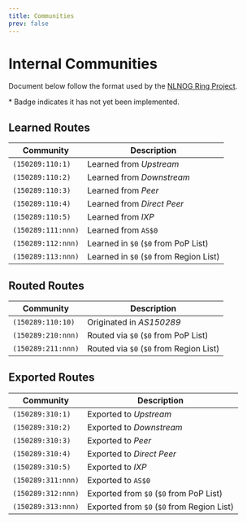 ```yaml
---
title: Communities
prev: false
---
```


# Internal Communities

Document below follow the format used by the [NLNOG Ring Project](https://ring.nlnog.net).

\* Badge <Badge type="warning" text="✘" /> indicates it has not yet been implemented.

## Learned Routes

| Community          | Description                                                               |
| ------------------ | ------------------------------------------------------------------------- |
| `(150289:110:1)`   | Learned from _Upstream_                                                   |
| `(150289:110:2)`   | Learned from _Downstream_                                                 |
| `(150289:110:3)`   | Learned from _Peer_                                                       |
| `(150289:110:4)`   | Learned from _Direct Peer_                                                |
| `(150289:110:5)`   | Learned from _IXP_                                                        |
| `(150289:111:nnn)` | Learned from `AS$0`                                                       |
| `(150289:112:nnn)` | Learned in `$0` (`$0` from PoP List)                                      |
| `(150289:113:nnn)` | Learned in `$0` (`$0` from Region List) <Badge type="warning" text="✘" /> |

## Routed Routes

| Community          | Description                                                               |
| ------------------ | ------------------------------------------------------------------------- |
| `(150289:110:10)`  | Originated in _AS150289_                                                  |
| `(150289:210:nnn)` | Routed via `$0` (`$0` from PoP List)                                      |
| `(150289:211:nnn)` | Routed via `$0` (`$0` from Region List) <Badge type="warning" text="✘" /> |

## Exported Routes

| Community          | Description                                                                  |
| ------------------ | ---------------------------------------------------------------------------- |
| `(150289:310:1)`   | Exported to _Upstream_                                                       |
| `(150289:310:2)`   | Exported to _Downstream_                                                     |
| `(150289:310:3)`   | Exported to _Peer_                                                           |
| `(150289:310:4)`   | Exported to _Direct Peer_                                                    |
| `(150289:310:5)`   | Exported to _IXP_                                                            |
| `(150289:311:nnn)` | Exported to `AS$0`                                                           |
| `(150289:312:nnn)` | Exported from `$0` (`$0` from PoP List)                                      |
| `(150289:313:nnn)` | Exported from `$0` (`$0` from Region List) <Badge type="warning" text="✘" /> |
